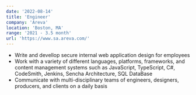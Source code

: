 ```yaml
---
date: '2022-08-14'
title: 'Engineer'
company: 'Areva'
location: 'Boston, MA'
range: '2021 - 3.5 month'
url: 'https://www.sa.areva.com/'
---
```


- Write and devellop secure internal web application design for employees
- Work with a variety of different languages, platforms, frameworks, and content management systems such as JavaScript, TypeScript, C#, CodeSmith, Jenkins, Sencha Architecture, SQL DataBase
- Communicate with multi-disciplinary teams of engineers, designers, producers, and clients on a daily basis
